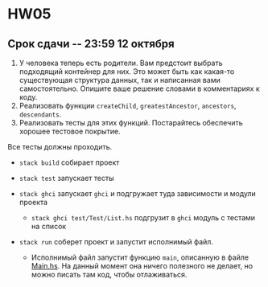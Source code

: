 
# HW05

## Срок сдачи -- 23:59 12 октября

1. У человека теперь есть родители. Вам предстоит выбрать подходящий контейнер для них. Это может быть как какая-то существующая структура данных, так и написанная вами самостоятельно. Опишите ваше решение словами в комментариях к коду.
2. Реализовать функции `createChild`, `greatestAncestor`, `ancestors`, `descendants`.
3. Реализовать тесты для этих функций. Постарайтесь обеспечить хорошее тестовое покрытие.

Все тесты должны проходить.

* `stack build` собирает проект

* `stack test` запускает тесты

* `stack ghci` запускает `ghci` и подгружает туда зависимости и модули проекта

   * `stack ghci test/Test/List.hs` подгрузит в `ghci` модуль с тестами на список

* `stack run` соберет проект и запустит исполнимый файл.

   * Исполнимый файл запустит функцию `main`, описанную в файле [Main.hs](app/Main.hs). На данный момент она ничего полезного не делает, но можно писать там код, чтобы отлаживаться.
